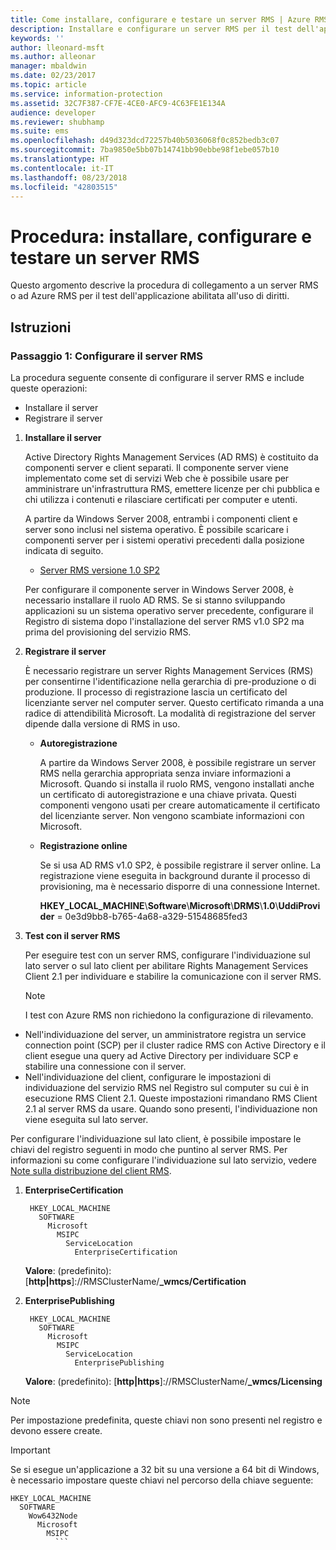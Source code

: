 ```yaml
---
title: Come installare, configurare e testare un server RMS | Azure RMS
description: Installare e configurare un server RMS per il test dell'applicazione abilitata all'uso di diritti.
keywords: ''
author: lleonard-msft
ms.author: alleonar
manager: mbaldwin
ms.date: 02/23/2017
ms.topic: article
ms.service: information-protection
ms.assetid: 32C7F387-CF7E-4CE0-AFC9-4C63FE1E134A
audience: developer
ms.reviewer: shubhamp
ms.suite: ems
ms.openlocfilehash: d49d323dcd72257b40b5036068f0c852bedb3c07
ms.sourcegitcommit: 7ba9850e5bb07b14741bb90ebbe98f1ebe057b10
ms.translationtype: HT
ms.contentlocale: it-IT
ms.lasthandoff: 08/23/2018
ms.locfileid: "42803515"
---
```

# <a name="how-to-install-configure-and-test-with-an-rms-server"></a>Procedura: installare, configurare e testare un server RMS

Questo argomento descrive la procedura di collegamento a un server RMS o ad Azure RMS per il test dell'applicazione abilitata all'uso di diritti.
 
## <a name="instructions"></a>Istruzioni

### <a name="step-1-setup-your-rms-server"></a>Passaggio 1: Configurare il server RMS

La procedura seguente consente di configurare il server RMS e include queste operazioni:

-   Installare il server
-   Registrare il server

1.  **Installare il server**

    Active Directory Rights Management Services (AD RMS) è costituito da componenti server e client separati. Il componente server viene implementato come set di servizi Web che è possibile usare per amministrare un'infrastruttura RMS, emettere licenze per chi pubblica e chi utilizza i contenuti e rilasciare certificati per computer e utenti.

    A partire da Windows Server 2008, entrambi i componenti client e server sono inclusi nel sistema operativo. È possibile scaricare i componenti server per i sistemi operativi precedenti dalla posizione indicata di seguito.

    -   [Server RMS versione 1.0 SP2](http://go.microsoft.com/fwlink/p/?linkid=73722)

    Per configurare il componente server in Windows Server 2008, è necessario installare il ruolo AD RMS. Se si stanno sviluppando applicazioni su un sistema operativo server precedente, configurare il Registro di sistema dopo l'installazione del server RMS v1.0 SP2 ma prima del provisioning del servizio RMS.

2.  **Registrare il server**

    È necessario registrare un server Rights Management Services (RMS) per consentirne l'identificazione nella gerarchia di pre-produzione o di produzione. Il processo di registrazione lascia un certificato del licenziante server nel computer server. Questo certificato rimanda a una radice di attendibilità Microsoft. La modalità di registrazione del server dipende dalla versione di RMS in uso.

    -   **Autoregistrazione**

        A partire da Windows Server 2008, è possibile registrare un server RMS nella gerarchia appropriata senza inviare informazioni a Microsoft. Quando si installa il ruolo RMS, vengono installati anche un certificato di autoregistrazione e una chiave privata. Questi componenti vengono usati per creare automaticamente il certificato del licenziante server. Non vengono scambiate informazioni con Microsoft.

    -   **Registrazione online**

        Se si usa AD RMS v1.0 SP2, è possibile registrare il server online. La registrazione viene eseguita in background durante il processo di provisioning, ma è necessario disporre di una connessione Internet.

        **HKEY\_LOCAL\_MACHINE**\\**Software**\\**Microsoft**\\**DRMS**\\**1.0**\\**UddiProvider** = 0e3d9bb8-b765-4a68-a329-51548685fed3

3. **Test con il server RMS**

    Per eseguire test con un server RMS, configurare l'individuazione sul lato server o sul lato client per abilitare Rights Management Services Client 2.1 per individuare e stabilire la comunicazione con il server RMS.

    > [!Note]
    > I test con Azure RMS non richiedono la configurazione di rilevamento.

  - Nell'individuazione del server, un amministratore registra un service connection point (SCP) per il cluster radice RMS con Active Directory e il client esegue una query ad Active Directory per individuare SCP e stabilire una connessione con il server.
  - Nell'individuazione del client, configurare le impostazioni di individuazione del servizio RMS nel Registro sul computer su cui è in esecuzione RMS Client 2.1. Queste impostazioni rimandano RMS Client 2.1 al server RMS da usare. Quando sono presenti, l'individuazione non viene eseguita sul lato server.

  Per configurare l'individuazione sul lato client, è possibile impostare le chiavi del registro seguenti in modo che puntino al server RMS. Per informazioni su come configurare l'individuazione sul lato servizio, vedere [Note sulla distribuzione del client RMS](https://technet.microsoft.com/library/jj159267(WS.10).aspx).

1. **EnterpriseCertification**

        HKEY_LOCAL_MACHINE
          SOFTWARE
            Microsoft
              MSIPC
                ServiceLocation
                  EnterpriseCertification

   **Valore**: (predefinito): [**http|https**]://RMSClusterName/**_wmcs/Certification**

2. **EnterprisePublishing**

        HKEY_LOCAL_MACHINE
          SOFTWARE
            Microsoft
              MSIPC
                ServiceLocation
                  EnterprisePublishing
                  
   **Valore**: (predefinito): [**http|https**]://RMSClusterName/**_wmcs/Licensing**

>[!NOTE] 
> Per impostazione predefinita, queste chiavi non sono presenti nel registro e devono essere create.

>[!IMPORTANT] 
> Se si esegue un'applicazione a 32 bit su una versione a 64 bit di Windows, è necessario impostare queste chiavi nel percorso della chiave seguente:<p>
  ```    
  HKEY_LOCAL_MACHINE
    SOFTWARE
      Wow6432Node
        Microsoft
          MSIPC
            ```
